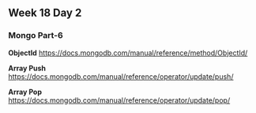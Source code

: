 ## Week 18 Day 2

### Mongo Part-6

**ObjectId**
https://docs.mongodb.com/manual/reference/method/ObjectId/


**Array Push**
https://docs.mongodb.com/manual/reference/operator/update/push/


**Array Pop**
https://docs.mongodb.com/manual/reference/operator/update/pop/